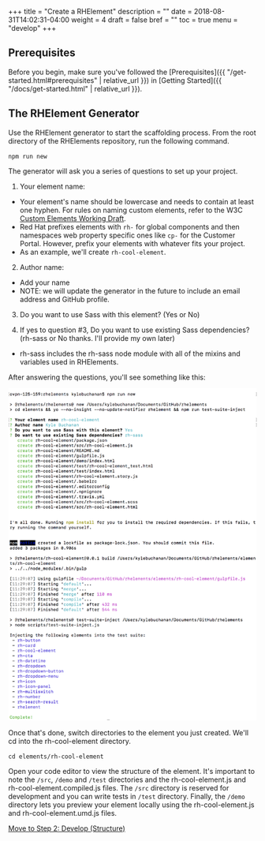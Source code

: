 +++
title = "Create a RHElement"
description = ""
date = 2018-08-31T14:02:31-04:00
weight = 4
draft = false
bref = ""
toc = true
menu = "develop"
+++

<!-- # Step 1: Scaffold an Element -->

## Prerequisites

Before you begin, make sure you've followed the [Prerequisites]({{ "/get-started.html#prerequisites" | relative_url }}) in [Getting Started]({{ "/docs/get-started.html" | relative_url }}).

## The RHElement Generator

Use the RHElement generator to start the scaffolding process. From the root directory of the RHElements repository, run the following command.

```
npm run new
```

The generator will ask you a series of questions to set up your project.

1.  Your element name:
  - Your element's name should be lowercase and needs to contain at least one hyphen. For rules on naming custom elements, refer to the W3C [Custom Elements Working Draft](https://www.w3.org/TR/custom-elements/#valid-custom-element-name).
  - Red Hat prefixes elements with `rh-` for global components and then namespaces web property specific ones like `cp-` for the Customer Portal. However, prefix your elements with whatever fits your project.
  - As an example, we'll create `rh-cool-element`.
  
2.  Author name:
  - Add your name
  - NOTE: we will update the generator in the future to include an email address and GitHub profile.

3.  Do you want to use Sass with this element? (Yes or No)

4.  If yes to question #3, Do you want to use existing Sass dependencies? (rh-sass or No thanks. I'll provide my own later)
  - rh-sass includes the rh-sass node module with all of the mixins and variables used in RHElements.

After answering the questions, you'll see something like this:

![npm run new command](/npm-run-new.png)

Once that's done, switch directories to the element you just created. We'll cd into the rh-cool-element directory.

```
cd elements/rh-cool-element
```

Open your code editor to view the structure of the element. It's important to note the `/src`, `/demo` and `/test` directories and the rh-cool-element.js and rh-cool-element.compiled.js files. The `/src` directory is reserved for development and you can write tests in `/test` directory. Finally, the `/demo` directory lets you preview your element locally using the rh-cool-element.js and rh-cool-element.umd.js files.

[Move to Step 2: Develop (Structure)](../step-2a/)
